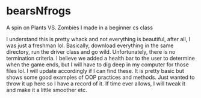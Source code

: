 # bearsNfrogs
A spin on Plants VS. Zombies I made in a beginner cs class

I understand this is pretty whack and not everything is beautiful, after all, I was just a freshman lol. Basically, download everything in the same directory, run the driver class and go wild. Unfortunately, there is no termination criteria. I believe we added a health bar to the user to determine when the game ends, but I will have to dig deep in my computer for those files lol. I will update accordingly if I can find these. It is pretty basic but shows some good examples of OOP practices and methods. Just wanted to throw it up here so I have a record of it. If time ever allows, I will tweak it and make it a little smoother etc.
